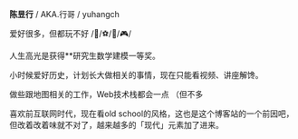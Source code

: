 **陈昱行** / AKA.行哥 / yuhangch ️

爱好很多，但都玩不好 /🏀/⚽️/🏸/🎮/

人生高光是获得\*\*研究生数学建模一等奖。

小时候爱好历史，计划长大做相关的事情，现在只能看视频、讲座解馋。

做些跟地图相关的工作，Web技术栈都会一点 （但不多

喜欢前互联网时代，现在看old school的风格，这也是这个博客站的一个前因吧，但改着改着味就不对了，越来越多的「现代」元素加了进来。
